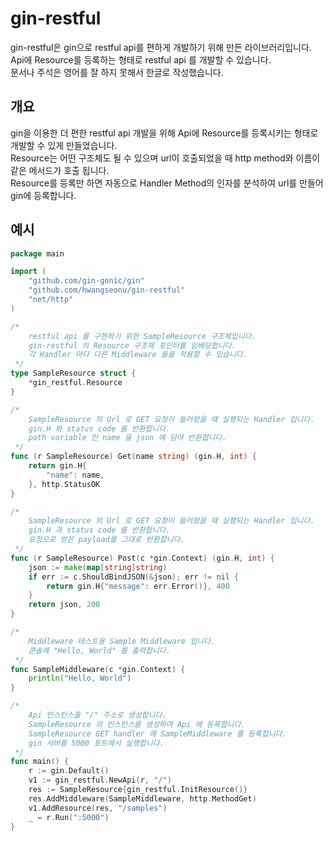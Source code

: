 # gin-restful
gin-restful은 gin으로 restful api를 편하게 개발하기 위해 만든 라이브러리입니다.  
Api에 Resource를 등록하는 형태로 restful api 를 개발할 수 있습니다.  
문서나 주석은 영어를 잘 하지 못해서 한글로 작성했습니다.

## 개요
gin을 이용한 더 편한 restful api 개발을 위해 
Api에 Resource를 등록시키는 형태로 개발할 수 있게 만들었습니다.  
Resource는 어떤 구조체도 될 수 있으며 url이 호출되었을 때 
http method와 이름이 같은 메서드가 호출 됩니다.  
Resource를 등록만 하면 자동으로 Handler Method의 인자를 
분석하여 url를 만들어 gin에 등록합니다.  

## 예시
```go
package main

import (
	"github.com/gin-gonic/gin"
	"github.com/hwangseonu/gin-restful"
	"net/http"
)

/*
	restful api 를 구현하기 위한 SampleResource 구조체입니다.
	gin-restful 의 Resource 구조체 포인터를 임베딩합니다.
	각 Handler 마다 다른 Middleware 들을 적용할 수 있습니다.
 */
type SampleResource struct {
	*gin_restful.Resource
}

/*
	SampleResource 의 Url 로 GET 요청이 들어왔을 때 실행되는 Handler 입니다.
	gin.H 와 status code 를 반환합니다.
	path variable 인 name 을 json 에 담아 반환합니다.
 */
func (r SampleResource) Get(name string) (gin.H, int) {
	return gin.H{
		"name": name,
	}, http.StatusOK
}

/*
	SampleResource 의 Url 로 GET 요청이 들어왔을 때 실행되는 Handler 입니다.
	gin.H 과 status code 를 반환합니다.
    요청으로 받은 payload를 그대로 반환합니다.
 */
func (r SampleResource) Post(c *gin.Context) (gin.H, int) {
	json := make(map[string]string)
	if err := c.ShouldBindJSON(&json); err != nil {
		return gin.H{"message": err.Error()}, 400
	}
	return json, 200
}

/*
	Middleware 테스트용 Sample Middleware 입니다.
	콘솔에 "Hello, World" 를 출력합니다.
 */
func SampleMiddleware(c *gin.Context) {
	println("Hello, World")
}

/*
	Api 인스턴스를 "/" 주소로 생성합니다.
	SampleResource 의 인스턴스를 생성하여 Api 에 등록합니다.
	SampleResource GET handler 에 SampleMiddleware 를 등록합니다.
	gin 서버를 5000 포트에서 실행합니다.
 */
func main() {
	r := gin.Default()
	v1 := gin_restful.NewApi(r, "/")
	res := SampleResource{gin_restful.InitResource()}
	res.AddMiddleware(SampleMiddleware, http.MethodGet)
	v1.AddResource(res, "/samples")
	_ = r.Run(":5000")
}

```
